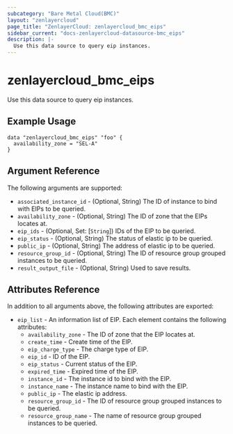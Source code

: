 ```yaml
---
subcategory: "Bare Metal Cloud(BMC)"
layout: "zenlayercloud"
page_title: "ZenlayerCloud: zenlayercloud_bmc_eips"
sidebar_current: "docs-zenlayercloud-datasource-bmc_eips"
description: |-
  Use this data source to query eip instances.
---
```


# zenlayercloud_bmc_eips

Use this data source to query eip instances.

## Example Usage

```hcl
data "zenlayercloud_bmc_eips" "foo" {
  availability_zone = "SEL-A"
}
```

## Argument Reference

The following arguments are supported:

* `associated_instance_id` - (Optional, String) The ID of instance to bind with EIPs to be queried.
* `availability_zone` - (Optional, String) The ID of zone that the EIPs locates at.
* `eip_ids` - (Optional, Set: [`String`]) IDs of the EIP to be queried.
* `eip_status` - (Optional, String) The status of elastic ip to be queried.
* `public_ip` - (Optional, String) The address of elastic ip to be queried.
* `resource_group_id` - (Optional, String) The ID of resource group grouped instances to be queried.
* `result_output_file` - (Optional, String) Used to save results.

## Attributes Reference

In addition to all arguments above, the following attributes are exported:

* `eip_list` - An information list of EIP. Each element contains the following attributes:
   * `availability_zone` - The ID of zone that the EIP locates at.
   * `create_time` - Create time of the EIP.
   * `eip_charge_type` - The charge type of EIP.
   * `eip_id` - ID  of the EIP.
   * `eip_status` - Current status of the EIP.
   * `expired_time` - Expired time of the EIP.
   * `instance_id` - The instance id to bind with the EIP.
   * `instance_name` - The instance name to bind with the EIP.
   * `public_ip` - The elastic ip address.
   * `resource_group_id` - The ID of resource group grouped instances to be queried.
   * `resource_group_name` - The name of resource group grouped instances to be queried.


